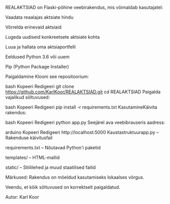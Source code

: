 REALAKTSIAD on Flaski-põhine veebirakendus, mis võimaldab kasutajatel:​

Vaadata reaalajas aktsiate hindu

Võrrelda erinevaid aktsiaid

Lugeda uudiseid konkreetsete aktsiate kohta

Luua ja hallata oma aktsiaportfelli​

Eeldused​
Python 3.6 või uuem

Pip (Python Package Installer)​

Paigaldamine​
Klooni see repositoorium:​

bash
Kopeeri
Redigeeri
git clone https://github.com/KarlKoor/REALAKTSIAD.git
cd REALAKTSIAD
Paigalda vajalikud sõltuvused:​

bash
Kopeeri
Redigeeri
pip install -r requirements.txt
Kasutamine​
Käivita rakendus:​

bash
Kopeeri
Redigeeri
python app.py
Seejärel ava veebibrauseris aadress:​

arduino
Kopeeri
Redigeeri
http://localhost:5000
Kaustastruktuur​
app.py – Rakenduse käivitusfail

requirements.txt – Nõutavad Python'i paketid

templates/ – HTML-mallid

static/ – Stiililehed ja muud staatilised failid​

Märkused:​
Rakendus on mõeldud kasutamiseks lokaalses võrgus.

Veendu, et kõik sõltuvused on korrektselt paigaldatud.​

Autor​:
Karl Koor
